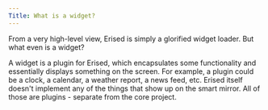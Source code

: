 ```yaml
---
Title: What is a widget?
---
```


From a very high-level view, Erised is simply a glorified widget loader. But what even is a widget?

A widget is a plugin for Erised, which encapsulates some functionality and essentially displays something on the screen. For example, a plugin could be a clock, a calendar, a weather report, a news feed, etc. Erised itself doesn't implement any of the things that show up on the smart mirror. All of those are plugins - separate from the core project.
